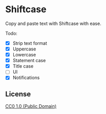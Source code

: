 # Shiftcase

Copy and paste text with Shiftcase with ease.

Todo: 

- [x] Strip text format
- [X] Uppercase
- [x] Lowercase
- [x] Statement case
- [x] Title case
- [ ] UI
- [x] Notifications

## License

[CC0 1.0 (Public Domain)](LICENSE.md)
